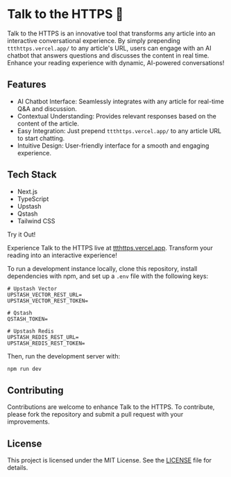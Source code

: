 # Talk to the HTTPS 🤖

Talk to the HTTPS is an innovative tool that transforms any article into an interactive conversational experience. By simply prepending `ttthttps.vercel.app/` to any article's URL, users can engage with an AI chatbot that answers questions and discusses the content in real time. Enhance your reading experience with dynamic, AI-powered conversations!

## Features

- AI Chatbot Interface: Seamlessly integrates with any article for real-time Q&A and discussion.
- Contextual Understanding: Provides relevant responses based on the content of the article.
- Easy Integration: Just prepend `ttthttps.vercel.app/` to any article URL to start chatting.
- Intuitive Design: User-friendly interface for a smooth and engaging experience.

## Tech Stack

- Next.js
- TypeScript
- Upstash
- Qstash
- Tailwind CSS

Try it Out!

Experience Talk to the HTTPS live at [ttthttps.vercel.app](https://ttthttps.vercel.app). Transform your reading into an interactive experience!

To run a development instance locally, clone this repository, install dependencies with npm, and set up a `.env` file with the following keys:

```env
# Upstash Vector
UPSTASH_VECTOR_REST_URL=
UPSTASH_VECTOR_REST_TOKEN=

# Qstash
QSTASH_TOKEN=

# Upstash Redis
UPSTASH_REDIS_REST_URL=
UPSTASH_REDIS_REST_TOKEN=
```

Then, run the development server with:

```sh
npm run dev
```

## Contributing

Contributions are welcome to enhance Talk to the HTTPS. To contribute, please fork the repository and submit a pull request with your improvements.

## License

This project is licensed under the MIT License. See the [LICENSE](./LICENSE) file for details.
